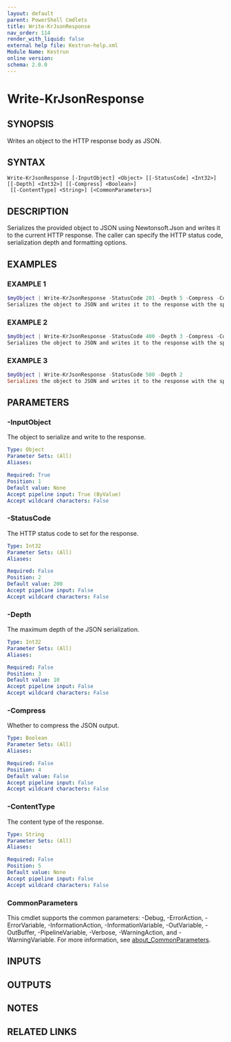 ```yaml
---
layout: default
parent: PowerShell Cmdlets
title: Write-KrJsonResponse
nav_order: 114
render_with_liquid: false
external help file: Kestrun-help.xml
Module Name: Kestrun
online version:
schema: 2.0.0
---
```


# Write-KrJsonResponse

## SYNOPSIS
Writes an object to the HTTP response body as JSON.

## SYNTAX

```
Write-KrJsonResponse [-InputObject] <Object> [[-StatusCode] <Int32>] [[-Depth] <Int32>] [[-Compress] <Boolean>]
 [[-ContentType] <String>] [<CommonParameters>]
```

## DESCRIPTION
Serializes the provided object to JSON using Newtonsoft.Json and writes it
to the current HTTP response.
The caller can specify the HTTP status code,
serialization depth and formatting options.

## EXAMPLES

### EXAMPLE 1
```powershell
$myObject | Write-KrJsonResponse -StatusCode 201 -Depth 5 -Compress -ContentType "application/json"
Serializes the object to JSON and writes it to the response with the specified options.
```

### EXAMPLE 2
```powershell
$myObject | Write-KrJsonResponse -StatusCode 400 -Depth 3 -Compress -ContentType "application/json"
Serializes the object to JSON and writes it to the response with the specified options.
```

### EXAMPLE 3
```powershell
$myObject | Write-KrJsonResponse -StatusCode 500 -Depth 2
Serializes the object to JSON and writes it to the response with the specified options.
```

## PARAMETERS

### -InputObject
The object to serialize and write to the response.

```yaml
Type: Object
Parameter Sets: (All)
Aliases:

Required: True
Position: 1
Default value: None
Accept pipeline input: True (ByValue)
Accept wildcard characters: False
```

### -StatusCode
The HTTP status code to set for the response.

```yaml
Type: Int32
Parameter Sets: (All)
Aliases:

Required: False
Position: 2
Default value: 200
Accept pipeline input: False
Accept wildcard characters: False
```

### -Depth
The maximum depth of the JSON serialization.

```yaml
Type: Int32
Parameter Sets: (All)
Aliases:

Required: False
Position: 3
Default value: 10
Accept pipeline input: False
Accept wildcard characters: False
```

### -Compress
Whether to compress the JSON output.

```yaml
Type: Boolean
Parameter Sets: (All)
Aliases:

Required: False
Position: 4
Default value: False
Accept pipeline input: False
Accept wildcard characters: False
```

### -ContentType
The content type of the response.

```yaml
Type: String
Parameter Sets: (All)
Aliases:

Required: False
Position: 5
Default value: None
Accept pipeline input: False
Accept wildcard characters: False
```

### CommonParameters
This cmdlet supports the common parameters: -Debug, -ErrorAction, -ErrorVariable, -InformationAction, -InformationVariable, -OutVariable, -OutBuffer, -PipelineVariable, -Verbose, -WarningAction, and -WarningVariable. For more information, see [about_CommonParameters](http://go.microsoft.com/fwlink/?LinkID=113216).

## INPUTS

## OUTPUTS

## NOTES

## RELATED LINKS

